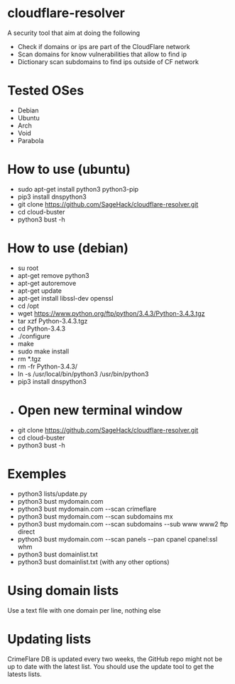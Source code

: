 # cloudflare-resolver
A security tool that aim at doing the following
* Check if domains or ips are part of the CloudFlare network
* Scan domains for know vulnerabilities that allow to find ip
* Dictionary scan subdomains to find ips outside of CF network

# Tested OSes
* Debian
* Ubuntu
* Arch
* Void
* Parabola

# How to use (ubuntu)
* sudo apt-get install python3 python3-pip
* pip3 install dnspython3
* git clone https://github.com/SageHack/cloudflare-resolver.git
* cd cloud-buster
* python3 bust -h

# How to use (debian)
* su root
* apt-get remove python3
* apt-get autoremove
* apt-get update
* apt-get install libssl-dev openssl
* cd /opt
* wget https://www.python.org/ftp/python/3.4.3/Python-3.4.3.tgz
* tar xzf Python-3.4.3.tgz
* cd Python-3.4.3
* ./configure
* make
* sudo make install
* rm *.tgz
* rm -fr Python-3.4.3/
* ln -s /usr/local/bin/python3 /usr/bin/python3
* pip3 install dnspython3
* # Open new terminal window
* git clone https://github.com/SageHack/cloudflare-resolver.git
* cd cloud-buster
* python3 bust -h

# Exemples
* python3 lists/update.py
* python3 bust mydomain.com
* python3 bust mydomain.com --scan crimeflare
* python3 bust mydomain.com --scan subdomains mx
* python3 bust mydomain.com --scan subdomains --sub www www2 ftp direct
* python3 bust mydomain.com --scan panels --pan cpanel cpanel:ssl whm
* python3 bust domainlist.txt
* python3 bust domainlist.txt (with any other options)

# Using domain lists
Use a text file with one domain per line, nothing else

# Updating lists
CrimeFlare DB is updated every two weeks, the GitHub repo might not be up to date with the latest list. You should use the update tool to get the latests lists.
